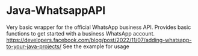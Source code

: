 # Java-WhatsappAPI
Very basic wrapper for the official WhatsApp business API. Provides basic functions to get started with a business WhatsApp account.
https://developers.facebook.com/blog/post/2022/11/07/adding-whatsapp-to-your-java-projects/
See the example for usage
